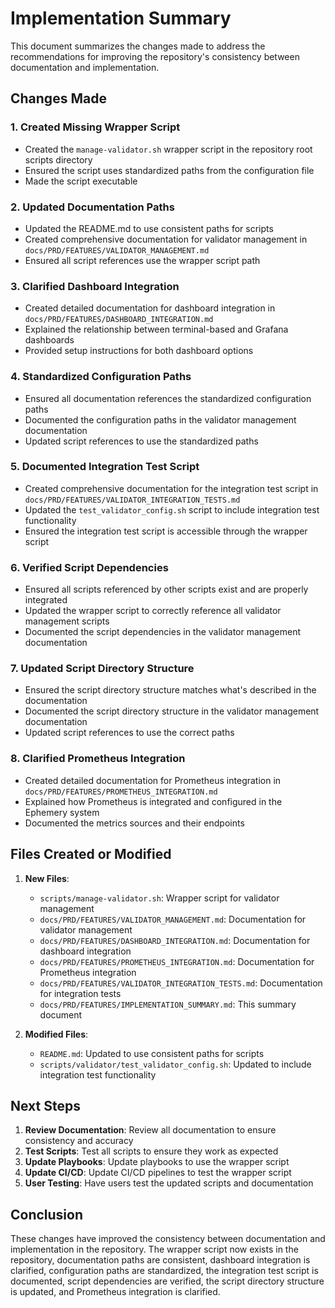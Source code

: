 # Implementation Summary

This document summarizes the changes made to address the recommendations for improving the repository's consistency between documentation and implementation.

## Changes Made

### 1. Created Missing Wrapper Script

- Created the `manage-validator.sh` wrapper script in the repository root scripts directory
- Ensured the script uses standardized paths from the configuration file
- Made the script executable

### 2. Updated Documentation Paths

- Updated the README.md to use consistent paths for scripts
- Created comprehensive documentation for validator management in `docs/PRD/FEATURES/VALIDATOR_MANAGEMENT.md`
- Ensured all script references use the wrapper script path

### 3. Clarified Dashboard Integration

- Created detailed documentation for dashboard integration in `docs/PRD/FEATURES/DASHBOARD_INTEGRATION.md`
- Explained the relationship between terminal-based and Grafana dashboards
- Provided setup instructions for both dashboard options

### 4. Standardized Configuration Paths

- Ensured all documentation references the standardized configuration paths
- Documented the configuration paths in the validator management documentation
- Updated script references to use the standardized paths

### 5. Documented Integration Test Script

- Created comprehensive documentation for the integration test script in `docs/PRD/FEATURES/VALIDATOR_INTEGRATION_TESTS.md`
- Updated the `test_validator_config.sh` script to include integration test functionality
- Ensured the integration test script is accessible through the wrapper script

### 6. Verified Script Dependencies

- Ensured all scripts referenced by other scripts exist and are properly integrated
- Updated the wrapper script to correctly reference all validator management scripts
- Documented the script dependencies in the validator management documentation

### 7. Updated Script Directory Structure

- Ensured the script directory structure matches what's described in the documentation
- Documented the script directory structure in the validator management documentation
- Updated script references to use the correct paths

### 8. Clarified Prometheus Integration

- Created detailed documentation for Prometheus integration in `docs/PRD/FEATURES/PROMETHEUS_INTEGRATION.md`
- Explained how Prometheus is integrated and configured in the Ephemery system
- Documented the metrics sources and their endpoints

## Files Created or Modified

1. **New Files**:
   - `scripts/manage-validator.sh`: Wrapper script for validator management
   - `docs/PRD/FEATURES/VALIDATOR_MANAGEMENT.md`: Documentation for validator management
   - `docs/PRD/FEATURES/DASHBOARD_INTEGRATION.md`: Documentation for dashboard integration
   - `docs/PRD/FEATURES/PROMETHEUS_INTEGRATION.md`: Documentation for Prometheus integration
   - `docs/PRD/FEATURES/VALIDATOR_INTEGRATION_TESTS.md`: Documentation for integration tests
   - `docs/PRD/FEATURES/IMPLEMENTATION_SUMMARY.md`: This summary document

2. **Modified Files**:
   - `README.md`: Updated to use consistent paths for scripts
   - `scripts/validator/test_validator_config.sh`: Updated to include integration test functionality

## Next Steps

1. **Review Documentation**: Review all documentation to ensure consistency and accuracy
2. **Test Scripts**: Test all scripts to ensure they work as expected
3. **Update Playbooks**: Update playbooks to use the wrapper script
4. **Update CI/CD**: Update CI/CD pipelines to test the wrapper script
5. **User Testing**: Have users test the updated scripts and documentation

## Conclusion

These changes have improved the consistency between documentation and implementation in the repository. The wrapper script now exists in the repository, documentation paths are consistent, dashboard integration is clarified, configuration paths are standardized, the integration test script is documented, script dependencies are verified, the script directory structure is updated, and Prometheus integration is clarified. 